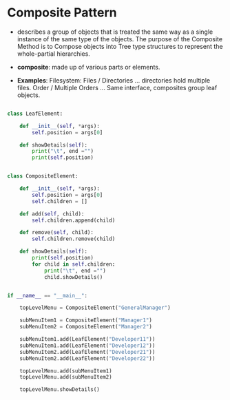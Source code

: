 

# Composite Pattern

- describes a group of objects that is treated the same way as a single instance of the same type of the objects. The purpose of the Composite Method is to Compose objects into Tree type structures to represent the whole-partial hierarchies.

- <b>composite</b>: made up of various parts or elements.

- <b>Examples</b>: Filesystem: Files / Directories ... directories hold multiple files. Order / Multiple Orders ... Same interface, composites group leaf objects.


``` python

class LeafElement:

    def __init__(self, *args):
        self.position = args[0]

    def showDetails(self):
        print("\t", end ="")
        print(self.position)


class CompositeElement:

    def __init__(self, *args):
        self.position = args[0]
        self.children = []

    def add(self, child):
        self.children.append(child)

    def remove(self, child):
        self.children.remove(child)

    def showDetails(self):
        print(self.position)
        for child in self.children:
            print("\t", end ="")
            child.showDetails()


if __name__ == "__main__":

    topLevelMenu = CompositeElement("GeneralManager")

    subMenuItem1 = CompositeElement("Manager1")
    subMenuItem2 = CompositeElement("Manager2")

    subMenuItem1.add(LeafElement("Developer11"))
    subMenuItem1.add(LeafElement("Developer12"))
    subMenuItem2.add(LeafElement("Developer21"))
    subMenuItem2.add(LeafElement("Developer22"))

    topLevelMenu.add(subMenuItem1)
    topLevelMenu.add(subMenuItem2)

    topLevelMenu.showDetails()

```